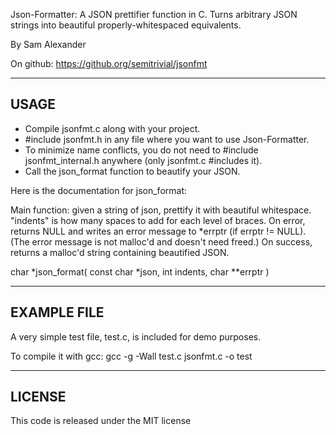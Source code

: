  Json-Formatter: A JSON prettifier function in C.
 Turns arbitrary JSON strings into beautiful properly-whitespaced equivalents.
 
 By Sam Alexander
 
 On github:  https://github.org/semitrivial/jsonfmt            

-----------------------------------------------------------
USAGE
-----------------------------------------------------------

* Compile jsonfmt.c along with your project.
* #include jsonfmt.h in any file where you want to use Json-Formatter.
* To minimize name conflicts, you do not need to #include jsonfmt_internal.h anywhere
  (only jsonfmt.c #includes it).
* Call the json_format function to beautify your JSON.

Here is the documentation for json_format:
 
Main function: given a string of json, prettify it with
beautiful whitespace.  "indents" is how many spaces to
add for each level of braces.  On error, returns NULL and
writes an error message to *errptr (if errptr != NULL).
(The error message is not malloc'd and doesn't need freed.)
On success, returns a malloc'd string containing beautified JSON.

  char *json_format( const char *json, int indents, char **errptr )

-----------------------------------------------------------
EXAMPLE FILE
-----------------------------------------------------------

A very simple test file, test.c, is included for demo purposes.

To compile it with gcc: gcc -g -Wall test.c jsonfmt.c -o test

-----------------------------------------------------------
LICENSE
-----------------------------------------------------------

This code is released under the MIT license
